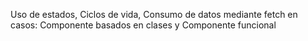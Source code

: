 Uso de estados, Ciclos de vida, Consumo de datos mediante fetch en casos:
Componente basados en clases y Componente funcional

